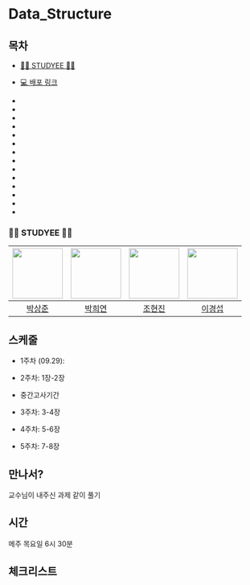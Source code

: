 # Data_Structure

## 목차

- [👩‍💻 STUDYEE 👩‍💻](#-STUDYEE)
- [💻 배포 링크](#-배포-링크)



-
-
-
-
-
-
-
-
-
-
-
-
-
-

### 👩‍💻 STUDYEE 👩‍💻

| [<img src="https://github.com/pedro1798.png" width="100px">](https://github.com/pedro1798) | [<img src="https://github.com/abrightkite.png" width="100px">](https://github.com/abrightkite) | [<img src="https://github.com/joe-hy-j.png" width="100px">](https://github.com/joe-hy-j) | [<img src="https://github.com/Glodmilk.png" width="100px">](https://github.com/Glodmilk)
| :----: | :----: | :----: |:----:|
| [박상준](https://github.com/pedro1798) | [박희연](https://github.com/abrightkite) | [조현진](https://github.com/joe-hy-j) | [이경섭](https://github.com/Glodmilk) |



## 스케줄

- 1주차 (09.29): 

- 2주차: 1장-2장

- 중간고사기간

- 3주차: 3-4장

- 4주차: 5-6장

- 5주차: 7-8장

## 만나서?

교수님이 내주신 과제 같이 풀기

## 시간
메주 목요일 6시 30분

## 체크리스트
